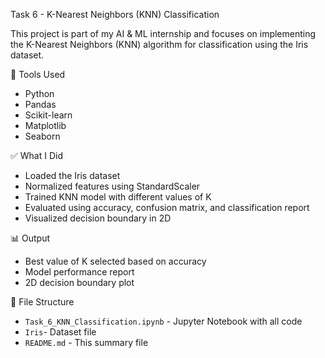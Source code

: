 Task 6 - K-Nearest Neighbors (KNN) Classification

This project is part of my AI & ML internship and focuses on implementing the K-Nearest Neighbors (KNN) algorithm for classification using the Iris dataset.

🔧 Tools Used
- Python
- Pandas
- Scikit-learn
- Matplotlib
- Seaborn

 ✅ What I Did
- Loaded the Iris dataset
- Normalized features using StandardScaler
- Trained KNN model with different values of K
- Evaluated using accuracy, confusion matrix, and classification report
- Visualized decision boundary in 2D

 📊 Output
- Best value of K selected based on accuracy
- Model performance report
- 2D decision boundary plot

 📁 File Structure
- `Task_6_KNN_Classification.ipynb` - Jupyter Notebook with all code
- `Iris`- Dataset file
- `README.md` - This summary file


